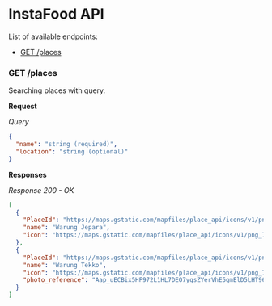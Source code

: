 # InstaFood API

List of available endpoints:

- [GET /places](#get-places)

### GET /places

Searching places with query.

**Request**

_Query_

```json
{
  "name": "string (required)",
  "location": "string (optional)"
}
```

**Responses**

_Response 200 - OK_

```json
[
  {
    "PlaceId": "https://maps.gstatic.com/mapfiles/place_api/icons/v1/png_71/restaurant-71.png",
    "name": "Warung Jepara",
    "icon": "https://maps.gstatic.com/mapfiles/place_api/icons/v1/png_71/restaurant-71.png"
  },
  {
    "PlaceId": "https://maps.gstatic.com/mapfiles/place_api/icons/v1/png_71/restaurant-71.png",
    "name": "Warung Tekko",
    "icon": "https://maps.gstatic.com/mapfiles/place_api/icons/v1/png_71/restaurant-71.png",
    "photo_reference": "Aap_uECBix5HF972L1HL7DEO7yqsZYerVhE5qmElD5LHT96sqQ9wsNQN-DnPSgfVsVYRPNzPQ5ikGY5hlhKwIqx5BJPgn4-92hfeHkG4779AWTljPbEGUqyYkui6ftorZlNgemGyPdVA5KoRqMKZeA5ybk4JyAN-HnSzVIOJxin4iNDvf_ld"
  }
]
```
